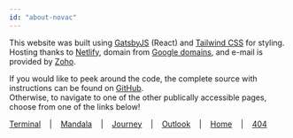 ```yaml
---
id: "about-novac"
---
```


This website was built using [GatsbyJS](https://www.gatsbyjs.org/) (React) and [Tailwind CSS](https://tailwindcss.com/) for styling.  
Hosting thanks to [Netlify](https://www.netlify.com/), domain from [Google domains](https://domains.google.com/), and e-mail is provided by [Zoho](https://www.zoho.com/).

If you would like to peek around the code, the complete source with instructions can be found on [GitHub](https://github.com/Novatorem/Website).  
Otherwise, to navigate to one of the other publically accessible pages, choose from one of the links below!

[Terminal](https://novac.dev/x/intro)‌‌ ‌‌ ‌‌ ‌‌ |‌‌ ‌‌ ‌‌ ‌‌ [Mandala](https://novac.dev/x/mandala)‌‌ ‌‌ ‌‌ ‌‌ |‌‌ ‌‌ ‌‌ ‌‌ [Journey](https://novac.dev/x/journey)‌‌ ‌‌ ‌‌ ‌‌ |‌‌ ‌‌ ‌‌ ‌‌ [Outlook](https://novac.dev/x/outlook)‌‌ ‌‌ ‌‌ ‌‌ |‌‌ ‌‌ ‌‌ ‌‌ [Home](https://novac.dev/x/home) ‌‌ ‌‌ ‌‌ |‌‌ ‌‌ ‌‌ ‌‌  [404](https://novac.dev/404)‌‌